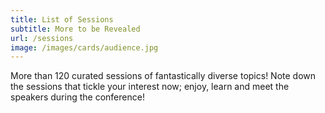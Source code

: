 ```yaml
---
title: List of Sessions
subtitle: More to be Revealed
url: /sessions
image: /images/cards/audience.jpg
---
```


More than 120 curated sessions of fantastically diverse topics! Note down the sessions that tickle your interest now; enjoy, learn and meet the speakers during the conference!
